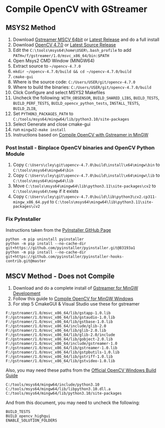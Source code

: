 # Compile OpenCV with GStreamer

## MSYS2 Method
1. Download [Gstreamer MSCV 64bit](https://gstreamer.freedesktop.org/data/pkg/windows/1.22.0/msvc/gstreamer-1.0-devel-msvc-x86_64-1.22.0.msi) or [Latest Release](https://gstreamer.freedesktop.org/download/) and do a full install
2. Download [OpenCV 4.7.0](https://github.com/opencv/opencv/archive/4.7.0.zip) or [Latest Source Release](https://opencv.org/releases/)
3. Edit the `C:\tools\msys64\home\USER\.bash_profile` to add `PATH=/f/gstreamer/1.0/msvc_x86_64/bin:$PATH`
4. Open Msys2 CMD Window (MINGW64)
5. Extract source to `~/opencv-4.7.0`
6. `mkdir ~/opencv-4.7.0/build && cd ~/opencv-4.7.0/build`
7. `cmake-gui`
8. Where is the source code: `C:/Users/USER/git/opencv-4.7.0`
9. Where to build the binaries: `C:/Users/USER/git/opencv-4.7.0/build`
10. Click Configure and select MSYS2 Makefiles
11. Uncheck the following: `WITH_OBSENSOR`, `BUILD_SHARED_LIBS`, `BUILD_TESTS`, `BUILD_PERF_TESTS`, `BUILD_opencv_python_tests`, `INSTALL_TESTS`, `BUILD_ZLIB`,
12. Set `PYTHON3_PACKAGES_PATH` to `C:/tools/msys64/mingw64/lib/python3.10/site-packages`
13. Select Generate and close cmake-gui
14. run `mingw32-make install` 
15. Instructions based on [Compile OpenCV with Gstreamer in MinGW](https://medium.com/csmadeeasy/opencv-c-installation-on-windows-with-mingw-c0fc1499f39)

### Post Install - Binplace OpenCV binaries and OpenCV Python Module
1. Copy `C:\Users\cley\git\opencv-4.7.0\build\install\x64\mingw\bin` to `C:\tools\msys64\mingw64\bin`
2. Copy `C:\Users\cley\git\opencv-4.7.0\build\install\x64\mingw\lib` to `C:\tools\msys64\mingw64\lib`
3. Move `C:\tools\msys64\mingw64\lib\python3.11\site-packages\cv2` to `C:\tools\msys64\temp` if it exists
4. Copy `C:\Users\cley\git\opencv-4.7.0\build\lib\python3\cv2.cp311-mingw_x86_64.pyd` to `C:\tools\msys64\mingw64\lib\python3.11\site-packages\cv2`

### Fix PyInstaller
Instructions taken from the [PyInstaller GitHub Page](https://github.com/pyinstaller/pyinstaller/issues/6964#issuecomment-1193942832)
```
python -m pip uninstall pyinstaller
python -m pip install --no-cache-dir git+https://github.com/pyinstaller/pyinstaller.git@83193a1
python -m pip install --no-cache-dir git+https://github.com/pyinstaller/pyinstaller-hooks-contrib.git@master
```

## MSCV Method - Does not Compile
1. Download and do a complete install of [Gstreamer for MinGW Development](https://gstreamer.freedesktop.org/download/)
2. Follow this guide to [Compile OpenCV for MinGW Windows](https://galaktyk.medium.com/how-to-build-opencv-with-gstreamer-b11668fa09c)
3. For step 5 CmakeGUI & Visual Studio use these for gstreamer
```
F:/gstreamer/1.0/msvc_x86_64/lib/gstapp-1.0.lib
F:/gstreamer/1.0/msvc_x86_64/lib/gstaudio-1.0.lib
F:/gstreamer/1.0/msvc_x86_64/lib/gstbase-1.0.lib
F:/gstreamer/1.0/msvc_x86_64/include/glib-2.0
F:/gstreamer/1.0/msvc_x86_64/lib/glib-2.0.lib
F:/gstreamer/1.0/msvc_x86_64/lib/glib-2.0/include
F:/gstreamer/1.0/msvc_x86_64/lib/gobject-2.0.lib
F:/gstreamer/1.0/msvc_x86_64/include/gstreamer-1.0
F:/gstreamer/1.0/msvc_x86_64/lib/gstreamer-1.0.lib
F:/gstreamer/1.0/msvc_x86_64/lib/gstpbutils-1.0.lib
F:/gstreamer/1.0/msvc_x86_64/lib/gstriff-1.0.lib
F:/gstreamer/1.0/msvc_x86_64/lib/gstvideo-1.0.lib
```

Also, you may need these paths from the [Official OpenCV Windows Build Guide](https://docs.opencv.org/4.x/d5/de5/tutorial_py_setup_in_windows.html)
```
C:/tools/msys64/mingw64/include/python3.10
C:/tools/msys64/mingw64/lib/libpython3.10.dll.a
C:/tools/msys64/mingw64/lib/python3.10/site-packages
```

And from this document, you may need to uncheck the following:
```
BUILD_TESTS
BUILD_opencv_highgui
ENABLE_SOLUTION_FOLDERS
```
